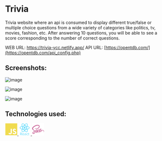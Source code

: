 # Trivia

Trivia website where an api is consumed to display different true/false or multiple choice questions from a wide variety of categories like politics, tv, movies, fashion, etc.
After answering 10 questions, you will be able to see a score corresponding to the number of correct questions.

WEB URL: https://trivia-ycc.netlify.app/
API URL: [https://opentdb.com/](https://opentdb.com/api_config.php)

## Screenshots:

![image](https://user-images.githubusercontent.com/55888825/196070602-3dc28d39-cdcd-4f9d-8bf8-57eaddc22a9d.png)


![image](https://user-images.githubusercontent.com/55888825/196070637-82754fae-ac9e-4d4f-b60e-f58f980f2236.png)


![image](https://user-images.githubusercontent.com/55888825/196070584-79e0827a-608d-4c6f-ac9f-f4f19de5814f.png)


## Technologies used:

<a href="#" target="_blank"> 
    <img src="https://github.com/devicons/devicon/blob/master/icons/javascript/javascript-plain.svg" alt="javascript" width="40" height="40"/> 
</a>       
<a href="#" target="_blank"> 
  <img src="https://github.com/devicons/devicon/blob/master/icons/react/react-original-wordmark.svg" alt="react" width="40" height="40"/>
</a>                       
<a href="#" target="_blank"> <img src="https://github.com/devicons/devicon/blob/master/icons/sass/sass-original.svg" alt="sass" width="40" height="40"/> </a>
